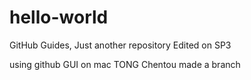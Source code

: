 # hello-world
GitHub Guides, Just another repository
Edited on SP3


using github GUI on mac
TONG Chentou made a branch
